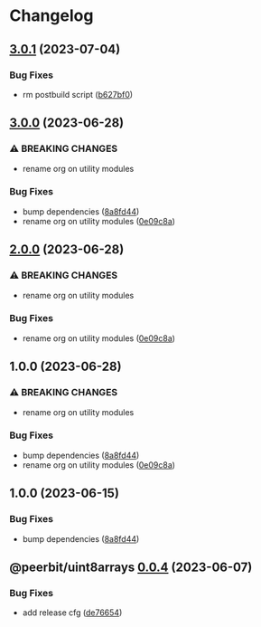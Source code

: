# Changelog

## [3.0.1](https://github.com/dao-xyz/peerbit/compare/uint8arrays-v3.0.0...uint8arrays-v3.0.1) (2023-07-04)


### Bug Fixes

* rm postbuild script ([b627bf0](https://github.com/dao-xyz/peerbit/commit/b627bf0dcdb99d24ac8c9055586e72ea2d174fcc))

## [3.0.0](https://github.com/dao-xyz/peerbit/compare/uint8arrays-v2.0.0...uint8arrays-v3.0.0) (2023-06-28)


### ⚠ BREAKING CHANGES

* rename org on utility modules

### Bug Fixes

* bump dependencies ([8a8fd44](https://github.com/dao-xyz/peerbit/commit/8a8fd440149a966337382db77afe1071141e5c74))
* rename org on utility modules ([0e09c8a](https://github.com/dao-xyz/peerbit/commit/0e09c8a29487205e02e45cc7f1e214450f96cb38))

## [2.0.0](https://github.com/dao-xyz/peerbit/compare/uint8arrays-v1.0.0...uint8arrays-v2.0.0) (2023-06-28)


### ⚠ BREAKING CHANGES

* rename org on utility modules

### Bug Fixes

* rename org on utility modules ([0e09c8a](https://github.com/dao-xyz/peerbit/commit/0e09c8a29487205e02e45cc7f1e214450f96cb38))

## 1.0.0 (2023-06-28)


### ⚠ BREAKING CHANGES

* rename org on utility modules

### Bug Fixes

* bump dependencies ([8a8fd44](https://github.com/dao-xyz/peerbit/commit/8a8fd440149a966337382db77afe1071141e5c74))
* rename org on utility modules ([0e09c8a](https://github.com/dao-xyz/peerbit/commit/0e09c8a29487205e02e45cc7f1e214450f96cb38))

## 1.0.0 (2023-06-15)


### Bug Fixes

* bump dependencies ([8a8fd44](https://github.com/dao-xyz/peerbit/commit/8a8fd440149a966337382db77afe1071141e5c74))

## @peerbit/uint8arrays [0.0.4](https://github.com/dao-xyz/peerbit/compare/@peerbit/uint8arrays@0.0.3...@peerbit/uint8arrays@0.0.4) (2023-06-07)


### Bug Fixes

* add release cfg ([de76654](https://github.com/dao-xyz/peerbit/commit/de766548f8106804d319e8b51e9607f2a3f60726))
